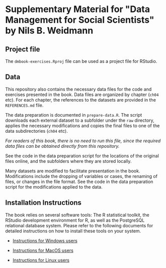 # Supplementary Material for "Data Management for Social Scientists" by Nils B. Weidmann

## Project file

The `dmbook-exercises.Rproj` file can be used as a project file for RStudio.

## Data 

This repository also contains the necessary data files for the code and exercises presented in the book. Data files are organized by chapter (`ch04` etc). For each chapter, the references to the datasets are provided in the `REFERENCES.md` file.

The data preparation is documented in `prepare-data.R`. The script downloads each external dataset to a subfolder under the `raw` directory, applies the necessary modifications and copies the final files to one of the data subdirectories (`ch04` etc). 

*For readers of this book, there is no need to run this file, since the required data files can be obtained directly from this repository.*

See the code in the data preparation script for the locations of the original files online, and the subfolders where they are stored locally.

Many datasets are modified to facilitate presentation in the book. Modifications include the dropping of variables or cases, the renaming of files, or changes in the file format. See the code in the data preparation script for the modifications applied to the data.

## Installation Instructions

The book relies on several software tools: The R statistical toolkit, the RStudio development environment for R, as well as the PostgreSQL relational database system. Please refer to the following documents for detailed instructions on how to install these tools on your system. 

* [Instructions for Windows users](installation-windows.md)

* [Instructions for MacOS users](installation-mac.md)

* [Instructions for Linux users](installation-linux.md)